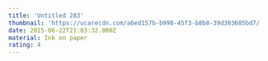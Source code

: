 ```yaml
---
title: 'Untitled 283'
thumbnail: 'https://ucarecdn.com/a6ed157b-b998-45f3-b8b8-39d303685bd7/'
date: 2015-06-22T21:03:32.000Z
material: Ink on paper
rating: 4
---
```

